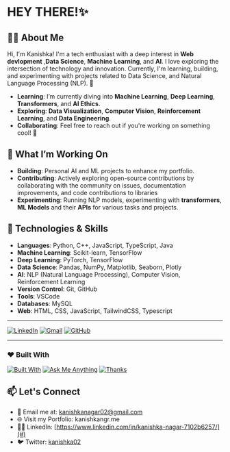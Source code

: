 # HEY THERE!✨

## 👨‍💻 About Me
Hi, I'm Kanishka! I'm a tech enthusiast with a deep interest in **Web devlopment** ,**Data Science**, **Machine Learning**, and **AI**. I love exploring the intersection of technology and innovation. Currently, I'm learning, building, and experimenting with projects related to Data Science, and Natural Language Processing (NLP). 🚀

- **Learning**: I’m currently diving into **Machine Learning**, **Deep Learning**, **Transformers**, and **AI Ethics**.
- **Exploring**: **Data Visualization**, **Computer Vision**, **Reinforcement Learning**, and **Data Engineering**.
- **Collaborating**: Feel free to reach out if you're working on something cool! 🤝


## 🚀 What I’m Working On
- **Building**: Personal AI and ML projects to enhance my portfolio.
- **Contributing**: Actively exploring open-source contributions by collaborating with the community on issues, documentation improvements, and code contributions to libraries
- **Experimenting**: Running NLP models, experimenting with **transformers**, **ML Models** and their **APIs** for various tasks and projects.


## 🚀 Technologies & Skills
- **Languages**: Python, C++, JavaScript, TypeScript, Java
- **Machine Learning**: Scikit-learn, TensorFlow
- **Deep Learning**: PyTorch, TensorFlow
- **Data Science**: Pandas, NumPy, Matplotlib, Seaborn, Plotly
- **AI**: NLP (Natural Language Processing), Computer Vision, Reinforcement Learning
- **Version Control**: Git, GitHub
- **Tools**:  VSCode
- **Databases**: MySQL
- **Web**: HTML, CSS, JavaScript, TailwindCSS, Typescript


---

[![LinkedIn](https://img.shields.io/badge/-LinkedIn-blue?style=flat&logo=linkedin)]()
[![Gmail](https://img.shields.io/badge/-Gmail-red?style=flat&logo=gmail)](mailto:Kanishkanagar02@gmail.com)
[![GitHub](https://img.shields.io/badge/-GitHub-black?style=flat&logo=github)](https://github.com/Kanishka015)

---

### ❤️ Built With
[![Built With](https://img.shields.io/badge/Built%20with-Love-orange)](#)
[![Ask Me Anything](https://img.shields.io/badge/Ask%20Me-Anything-green)](#)
[![Thanks](https://img.shields.io/badge/-Thanks-purple)](#)


## 📫 Let's Connect
- 💌 Email me at: kanishkanagar02@gmail.com
- 🌐 Visit my Portfolio: kanishkangr.me
- 👨‍💻 LinkedIn: [https://www.linkedin.com/in/kanishka-nagar-7102b6257/](#)
- 🐦 Twitter: [kanishka02](#)




